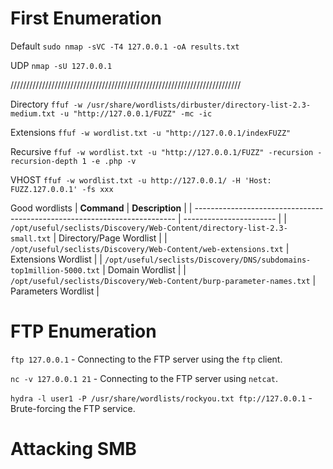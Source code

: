 # First Enumeration 
Default `sudo nmap -sVC -T4 127.0.0.1 -oA results.txt`

UDP `nmap -sU 127.0.0.1` 

/////////////////////////////////////////////////////////////////////////

Directory
`ffuf -w /usr/share/wordlists/dirbuster/directory-list-2.3-medium.txt -u "http://127.0.0.1/FUZZ" -mc -ic`

Extensions
`ffuf -w wordlist.txt -u "http://127.0.0.1/indexFUZZ"`

Recursive
`ffuf -w wordlist.txt -u "http://127.0.0.1/FUZZ" -recursion -recursion-depth 1 -e .php -v`

VHOST
`ffuf -w wordlist.txt -u http://127.0.0.1/ -H 'Host: FUZZ.127.0.0.1' -fs xxx`

Good wordlists
| **Command**                                                               | **Description**         |
| ------------------------------------------------------------------------- | ----------------------- |
| `/opt/useful/seclists/Discovery/Web-Content/directory-list-2.3-small.txt` | Directory/Page Wordlist |
| `/opt/useful/seclists/Discovery/Web-Content/web-extensions.txt`           | Extensions Wordlist     |
| `/opt/useful/seclists/Discovery/DNS/subdomains-top1million-5000.txt`      | Domain Wordlist         |
| `/opt/useful/seclists/Discovery/Web-Content/burp-parameter-names.txt`     | Parameters Wordlist     |

# FTP Enumeration
`ftp 127.0.0.1` - Connecting to the FTP server using the `ftp` client.

`nc -v 127.0.0.1 21` - Connecting to the FTP server using `netcat`.

`hydra -l user1 -P /usr/share/wordlists/rockyou.txt ftp://127.0.0.1` - Brute-forcing the FTP service.

# Attacking SMB 

